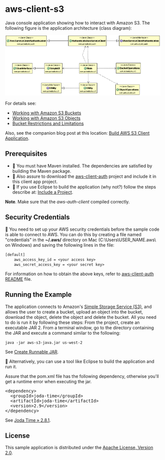 # aws-client-s3
Java console application showing how to interact with Amazon S3. The following figure is the application architecture (class diagram): 
 
![Event Trace](./aws-client-s3.gif)

For details see:

- <a href="http://docs.aws.amazon.com/AmazonS3/latest/dev/UsingBucket.html" target="_blank">Working with Amazon S3 Buckets</a>
- <a href="http://docs.aws.amazon.com/AmazonS3/latest/dev/UsingObjects.html" target="_blank">Working with Amazon S3 Objects</a>
- <a href="http://docs.aws.amazon.com/AmazonS3/latest/dev/BucketRestrictions.html" target="_blank">Bucket Restrictions and Limitations</a> 

Also, see the companion blog post at this location: <a href="http://acloudysky.com/build-aws-s3-client-application/" target="_blank">Build AWS S3 
Client Application</a>.

## Prerequisites
- 📝 You must have Maven installed. The dependencies are satisfied by building the Maven package. 
- 🚨 Also assure to download the [aws-client-auth](https://github.com/milexm/aws-client-auth) project and include it in this client app project. 
- 📝 If you use Eclipse to build the application (why not?) follow the steps describe at: [Include a Project](http://acloudysky.com/cloud-application-common-tasks/#include). 

**Note**. Make sure that the *aws-auth-client* compiled correctly.

## Security Credentials
🚨 You need to set up your AWS security credentials before the sample code is able to connect to AWS. You can do this by creating a file named "credentials" in the **~/.aws/** directory on Mac (C:\Users\USER_NAME.aws\ on Windows) and saving the following lines in the file:

    [default]
    	aws_access_key_id = <your access key>
    	aws_secret_access_key = <your secret key>
For information on how to obtain the above keys, refer to [aws-client-auth README](https://github.com/milexm/aws-client-auth/blob/master/README.md) file.

## Running the Example
The application connects to Amazon's <a href="http://aws.amazon.com/s3" target="_blank">Simple Storage Service (S3)</a>, and allows the user to create a bucket, upload an object into the bucket, download the object, delete the object and delete the bucket. All you need to do is run it by following these steps:
 From the project, create an executable JAR
2. From a terminal window, go to the directory containing the JAR and execute a command similar to the following: 

  	java -jar aws-s3-java.jar us-west-2

See <a href="http://acloudysky.com/cloud-application-common-tasks/#createrunnablejar" target="_blank">Create Runnable JAR</a>.

📝 Alternatively, you can use a tool like Eclipse to build the application and run it. 


<p>
Assure that the pom.xml file has the following dependency, otherwise you'll get a runtime error when executing the jar. 

<pre>
&lt;dependency&gt;
  &lt;groupId&gt;joda-time&lt;/groupId&gt;
  &lt;artifactId&gt;joda-time&lt;/artifactId&gt;
  &lt;version&gt;2.9&lt;/version&gt;
&lt;/dependency&gt;
</pre>
See <a href="http://mvnrepository.com/artifact/joda-time/joda-time/2.8.1" target="_blank">Joda Time » 2.8.1</a>. 
</p>

## License
This sample application is distributed under the <a href="http://www.apache.org/licenses/LICENSE-2.0" target="_blank">Apache License, Version 2.0</a>.



